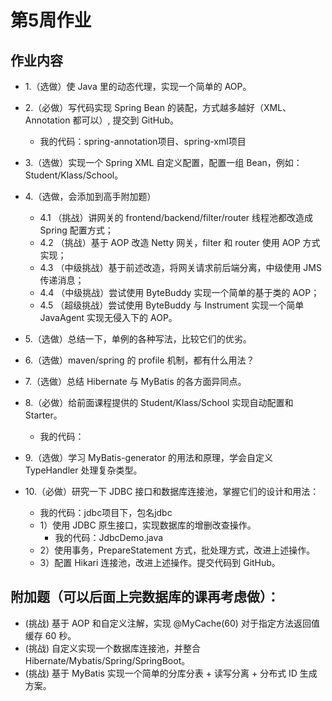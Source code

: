 # 第5周作业

## 作业内容
- 1.（选做）使 Java 里的动态代理，实现一个简单的 AOP。
- 2.（必做）写代码实现 Spring Bean 的装配，方式越多越好（XML、Annotation 都可以）, 提交到 GitHub。
    - 我的代码：spring-annotation项目、spring-xml项目
- 3.（选做）实现一个 Spring XML 自定义配置，配置一组 Bean，例如：Student/Klass/School。

- 4.（选做，会添加到高手附加题）
    - 4.1 （挑战）讲网关的 frontend/backend/filter/router 线程池都改造成 Spring 配置方式；
    - 4.2 （挑战）基于 AOP 改造 Netty 网关，filter 和 router 使用 AOP 方式实现；
    - 4.3 （中级挑战）基于前述改造，将网关请求前后端分离，中级使用 JMS 传递消息；
    - 4.4 （中级挑战）尝试使用 ByteBuddy 实现一个简单的基于类的 AOP；
    - 4.5 （超级挑战）尝试使用 ByteBuddy 与 Instrument 实现一个简单 JavaAgent 实现无侵入下的 AOP。 
- 5.（选做）总结一下，单例的各种写法，比较它们的优劣。
- 6.（选做）maven/spring 的 profile 机制，都有什么用法？
- 7.（选做）总结 Hibernate 与 MyBatis 的各方面异同点。
- 8.（必做）给前面课程提供的 Student/Klass/School 实现自动配置和 Starter。
    - 我的代码：
- 9.（选做）学习 MyBatis-generator 的用法和原理，学会自定义 TypeHandler 处理复杂类型。
- 10.（必做）研究一下 JDBC 接口和数据库连接池，掌握它们的设计和用法：
    - 我的代码：jdbc项目下，包名jdbc
    - 1）使用 JDBC 原生接口，实现数据库的增删改查操作。
        - 我的代码：JdbcDemo.java
    - 2）使用事务，PrepareStatement 方式，批处理方式，改进上述操作。
    - 3）配置 Hikari 连接池，改进上述操作。提交代码到 GitHub。

## 附加题（可以后面上完数据库的课再考虑做）：
- (挑战) 基于 AOP 和自定义注解，实现 @MyCache(60) 对于指定方法返回值缓存 60 秒。
- (挑战) 自定义实现一个数据库连接池，并整合 Hibernate/Mybatis/Spring/SpringBoot。
- (挑战) 基于 MyBatis 实现一个简单的分库分表 + 读写分离 + 分布式 ID 生成方案。